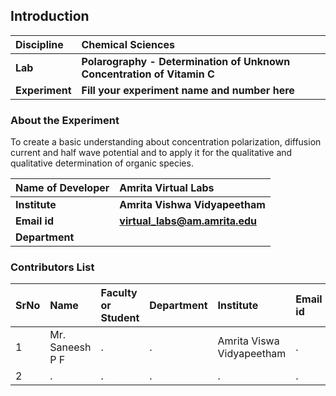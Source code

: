 ## Introduction


<b>Discipline | <b> Chemical Sciences
:--|:--|
<b> Lab | <b>	Polarography - Determination of Unknown Concentration of Vitamin C
<b> Experiment|     <b> Fill your experiment name and number here

### About the Experiment 

To create a basic understanding about concentration polarization, diffusion current and half wave potential and to apply it for the qualitative and qualitative determination of organic species.

<b>Name of Developer | <b> Amrita Virtual Labs
:--|:--|
<b> Institute | <b>  Amrita Vishwa Vidyapeetham
<b> Email id|     <b>  virtual_labs@am.amrita.edu
<b> Department |  

### Contributors List

SrNo | Name | Faculty or Student | Department| Institute | Email id
:--|:--|:--|:--|:--|:--|
1 | Mr. Saneesh P F | . | . | Amrita Viswa Vidyapeetham | .
2 | . | . | . | . | .
